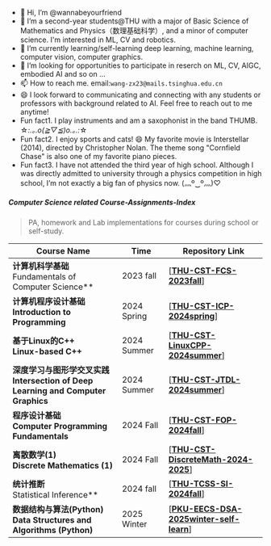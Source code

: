 - 👋 Hi, I’m @wannabeyourfriend
- 🌱 I’m a second-year students@THU with a major of Basic Science of Mathematics and Physics（数理基础科学）, and a minor of computer science. I'm interested in ML, CV and robotics.
- 💞️ I’m currently learning/self-learning deep learning, machine learning, computer vision, computer graphics.
- 👀 I’m looking for opportunities to participate in reserch on ML, CV, AIGC, embodied AI and so on ...
- 📫 How to reach me. email:`wang-zx23@mails.tsinghua.edu.cn`
- 😄 I look forward to communicating and connecting with any students or professors with background related to AI. Feel free to reach out to me anytime!
- Fun fact1. I play instruments and am a saxophonist in the band THUMB. ☆*:.｡.o(≧▽≦)o.｡.:*☆ 
- Fun fact2. I enjoy sports and cats! 😄 My favorite movie is Interstellar (2014), directed by Christopher Nolan. The theme song "Cornfield Chase" is also one of my favorite piano pieces.
- Fun fact3. I have not attended the third year of high school. Although I was directly admitted to university through a physics competition in high school, I’m not exactly a big fan of physics now. (灬º‿º灬)♡

##### Computer Science related Course-Assignments-Index

> PA, homework and Lab implementations for courses during school or self-study.

| Course Name                                                  | Time        | Repository Link                                              |
| ------------------------------------------------------------ | ----------- | ------------------------------------------------------------ |
| **计算机科学基础**<br />Fundamentals of Computer Science**   | 2023 fall   |[**[THU-CST-FCS-2023fall](https://github.com/wannabeyourfriend/THU-CST-FCS-2023fall)**] |
| **计算机程序设计基础<br />Introduction to Programming**      | 2024 Spring | [**[THU-CST-ICP-2024spring](https://github.com/wannabeyourfriend/THU-CST-ICP-2024spring)**] |
| **基于Linux的C++<br />Linux-based C++**            | 2024 Summer | [**[THU-CST-LinuxCPP-2024summer](https://github.com/wannabeyourfriend/THU-CST-LinuxCPP-2024summer)**] |
| **深度学习与图形学交叉实践<br />Intersection of Deep Learning and Computer Graphics** | 2024 Summer | [**[THU-CST-JTDL-2024summer](https://github.com/wannabeyourfriend/THU-CST-JTDL-2024summer)**] |
| **程序设计基础<br />Computer Programming Fundamentals**      | 2024 Fall   | [[**THU-CST-FOP-2024fall**](https://github.com/wannabeyourfriend/THU-CST-FOP-2024fall)] |
| **离散数学(1)<br />Discrete Mathematics (1)**                | 2024 Fall   | [**[THU-CST-DiscreteMath-2024-2025](https://github.com/wannabeyourfriend/THU-CST-DiscreteMath-2024-2025)**] |
| **统计推断**<br />Statistical Inference**                    | 2024 fall | [**[THU-TCSS-SI-2024fall](https://github.com/wannabeyourfriend/THU-TCSS-SI-2024fall)**] |
| **数据结构与算法(Python)<br />Data Structures and Algorithms (Python)** | 2025 Winter | [**[PKU-EECS-DSA-2025winter-self-learn](https://github.com/wannabeyourfriend/PKU-EECS-DSA-2025winter-self-learn)**] |



<!---
wannabeyourfriend/wannabeyourfriend is a ✨ special ✨ repository because its `README.md` (this file) appears on your GitHub profile.
You can click the Preview link to take a look at your changes.
--->
